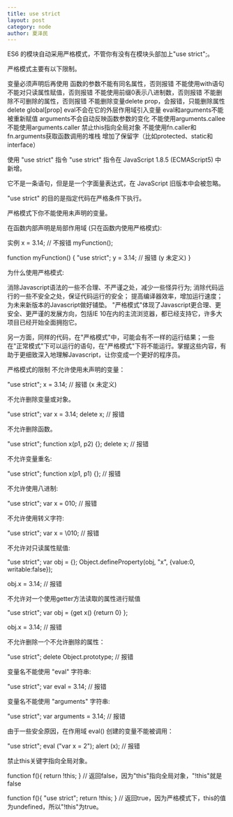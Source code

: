 ```yaml
---
title: use strict
layout: post
category: node
author: 夏泽民
---
```

ES6 的模块自动采用严格模式，不管你有没有在模块头部加上"use strict";。

严格模式主要有以下限制。

变量必须声明后再使用
函数的参数不能有同名属性，否则报错
不能使用with语句
不能对只读属性赋值，否则报错
不能使用前缀0表示八进制数，否则报错
不能删除不可删除的属性，否则报错
不能删除变量delete prop，会报错，只能删除属性delete global[prop]
eval不会在它的外层作用域引入变量
eval和arguments不能被重新赋值
arguments不会自动反映函数参数的变化
不能使用arguments.callee
不能使用arguments.caller
禁止this指向全局对象
不能使用fn.caller和fn.arguments获取函数调用的堆栈
增加了保留字（比如protected、static和interface）
<!-- more -->
使用 "use strict" 指令
"use strict" 指令在 JavaScript 1.8.5 (ECMAScript5) 中新增。

它不是一条语句，但是是一个字面量表达式，在 JavaScript 旧版本中会被忽略。

"use strict" 的目的是指定代码在严格条件下执行。

严格模式下你不能使用未声明的变量。



在函数内部声明是局部作用域 (只在函数内使用严格模式):

实例
x = 3.14;       // 不报错
myFunction();

function myFunction() {
   "use strict";
    y = 3.14;   // 报错 (y 未定义)
}

为什么使用严格模式:

消除Javascript语法的一些不合理、不严谨之处，减少一些怪异行为;
消除代码运行的一些不安全之处，保证代码运行的安全；
提高编译器效率，增加运行速度；
为未来新版本的Javascript做好铺垫。
"严格模式"体现了Javascript更合理、更安全、更严谨的发展方向，包括IE 10在内的主流浏览器，都已经支持它，许多大项目已经开始全面拥抱它。

另一方面，同样的代码，在"严格模式"中，可能会有不一样的运行结果；一些在"正常模式"下可以运行的语句，在"严格模式"下将不能运行。掌握这些内容，有助于更细致深入地理解Javascript，让你变成一个更好的程序员。

严格模式的限制
不允许使用未声明的变量：

"use strict";
x = 3.14;                // 报错 (x 未定义)

不允许删除变量或对象。

"use strict";
var x = 3.14;
delete x;                // 报错

不允许删除函数。

"use strict";
function x(p1, p2) {};
delete x;                // 报错 

不允许变量重名:

"use strict";
function x(p1, p1) {};   // 报错

不允许使用八进制:

"use strict";
var x = 010;             // 报错

不允许使用转义字符:

"use strict";
var x = \010;            // 报错

不允许对只读属性赋值:

"use strict";
var obj = {};
Object.defineProperty(obj, "x", {value:0, writable:false});

obj.x = 3.14;            // 报错

不允许对一个使用getter方法读取的属性进行赋值

"use strict";
var obj = {get x() {return 0} };

obj.x = 3.14;            // 报错

不允许删除一个不允许删除的属性：

"use strict";
delete Object.prototype; // 报错

变量名不能使用 "eval" 字符串:

"use strict";
var eval = 3.14;         // 报错

变量名不能使用 "arguments" 字符串:

"use strict";
var arguments = 3.14;    // 报错

由于一些安全原因，在作用域 eval() 创建的变量不能被调用：

"use strict";
eval ("var x = 2");
alert (x);               // 报错

禁止this关键字指向全局对象。

function f(){
    return !this;
} 
// 返回false，因为"this"指向全局对象，"!this"就是false

function f(){ 
    "use strict";
    return !this;
} 
// 返回true，因为严格模式下，this的值为undefined，所以"!this"为true。

